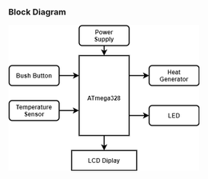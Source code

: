  ###  Block Diagram ###
![usercase](https://github.com/Dinesh110399/Stepin_Seat_Temperature/blob/661595a6f860c45671261d3ab4dcd9b46dc3486e/2_Architectures/BlockDiagram.png)
